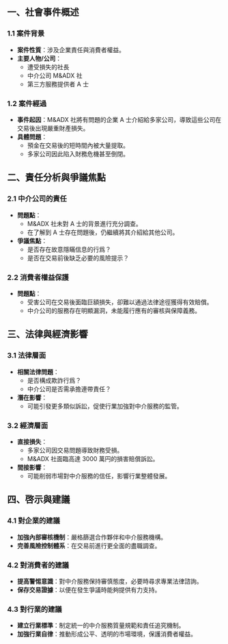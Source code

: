 ## 一、社會事件概述

### 1.1 案件背景
- **案件性質**：涉及企業責任與消費者權益。
- **主要人物/公司**：
  - 遭受損失的社長
  - 中介公司 M&ADX 社
  - 第三方服務提供者 A 士

### 1.2 案件經過
- **事件起因**：M&ADX 社將有問題的企業 A 士介紹給多家公司，導致這些公司在交易後出現嚴重財產損失。
- **具體問題**：
  - 預金在交易後的短時間內被大量提取。
  - 多家公司因此陷入財務危機甚至倒閉。

## 二、責任分析與爭議焦點

### 2.1 中介公司的責任
- **問題點**：
  - M&ADX 社未對 A 士的背景進行充分調查。
  - 在了解到 A 士存在問題後，仍繼續將其介紹給其他公司。
- **爭議焦點**：
  - 是否存在故意隱瞞信息的行爲？
  - 是否在交易前後缺乏必要的風險提示？

### 2.2 消費者權益保護
- **問題點**：
  - 受害公司在交易後面臨巨額損失，卻難以通過法律途徑獲得有效賠償。
  - 中介公司的服務存在明顯漏洞，未能履行應有的審核與保障義務。

## 三、法律與經濟影響

### 3.1 法律層面
- **相關法律問題**：
  - 是否構成欺詐行爲？
  - 中介公司是否需承擔連帶責任？
- **潛在影響**：
  - 可能引發更多類似訴訟，促使行業加強對中介服務的監管。

### 3.2 經濟層面
- **直接損失**：
  - 多家公司因交易問題導致財務受損。
  - M&ADX 社面臨高達 3000 萬円的損害賠償訴訟。
- **間接影響**：
  - 可能削弱市場對中介服務的信任，影響行業整體發展。

## 四、啓示與建議

### 4.1 對企業的建議
- **加強內部審核機制**：嚴格篩選合作夥伴和中介服務機構。
- **完善風險控制體系**：在交易前進行更全面的盡職調查。

### 4.2 對消費者的建議
- **提高警惕意識**：對中介服務保持審慎態度，必要時尋求專業法律諮詢。
- **保存交易證據**：以便在發生爭議時能夠提供有力支持。

### 4.3 對行業的建議
- **建立行業標準**：制定統一的中介服務質量規範和責任追究機制。
- **加強行業自律**：推動形成公平、透明的市場環境，保護消費者權益。